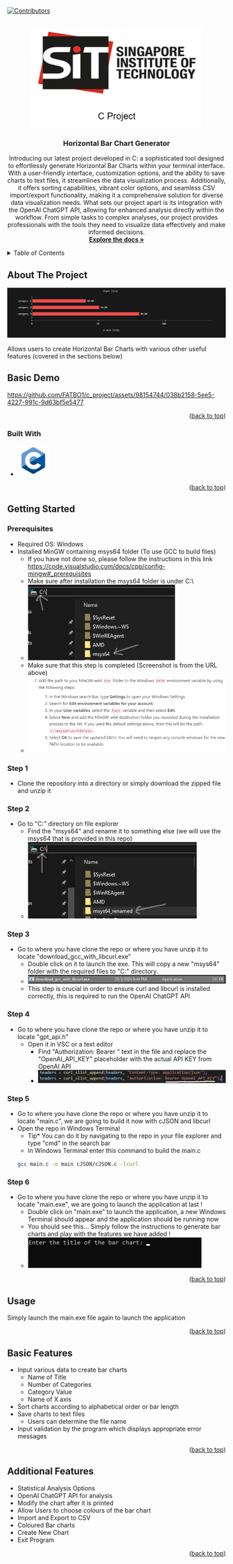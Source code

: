 
<!-- Improved compatibility of back to top link: See: https://github.com/othneildrew/Best-README-Template/pull/73 -->
<a name="readme-top"></a>
<!--
*** Thanks for checking out the Best-README-Template. If you have a suggestion
*** that would make this better, please fork the repo and create a pull request
*** or simply open an issue with the tag "enhancement".
*** Don't forget to give the project a star!
*** Thanks again! Now go create something AMAZING! :D
-->






<!-- PROJECT SHIELDS -->
<!--
*** I'm using markdown "reference style" links for readability.
*** Reference links are enclosed in brackets [ ] instead of parentheses ( ).
*** See the bottom of this document for the declaration of the reference variables
*** for contributors-url, forks-url, etc. This is an optional, concise syntax you may use.
*** https://www.markdownguide.org/basic-syntax/#reference-style-links
-->
[![Contributors][contributors-shield]][contributors-url]
<!-- [![Forks][forks-shield]][forks-url]
[![Stargazers][stars-shield]][stars-url]
[![Issues][issues-shield]][issues-url]
[![MIT License][license-shield]][license-url]
[![LinkedIn][linkedin-shield]][linkedin-url]
 -->


<!-- PROJECT LOGO -->
<br />
<div align="center">
  <a href="https://github.com/github_username/repo_name">
    <img src="images/logo.png" alt="Logo" height="230">
  </a>

<h3 align="center">Horizontal Bar Chart Generator</h3>

  <p align="center">
    Introducing our latest project developed in C: a sophisticated tool designed to effortlessly generate Horizontal Bar Charts within your terminal interface. With a user-friendly interface, customization options, and the ability to save charts to text files, it streamlines the data visualization process. Additionally, it offers sorting capabilities, vibrant color options, and seamless CSV import/export functionality, making it a comprehensive solution for diverse data visualization needs. What sets our project apart is its integration with the OpenAI ChatGPT API, allowing for enhanced analysis directly within the workflow. From simple tasks to complex analyses, our project provides professionals with the tools they need to visualize data effectively and make informed decisions.
    <br />
    <a href="https://github.com/FATBO1/c_project"><strong>Explore the docs »</strong></a>
    <br />
  </p>
</div>



<!-- TABLE OF CONTENTS -->
<details>
  <summary>Table of Contents</summary>
  <ol>
    <li>
      <a href="#about-the-project">About The Project</a>
      <ul>
        <li><a href="#built-with">Built With</a></li>
      </ul>
    </li>
    <li>
      <a href="#getting-started">Getting Started</a>
      <ul>
        <li><a href="#prerequisites">Prerequisites</a></li>
    </li>
    <li><a href="#usage">Usage</a></li>
    <li><a href="#Basic Features">Basic Features</a></li>
    <li><a href="#Additonal Features">Additonal Features</a></li>

  </ol>
</details>



<!-- ABOUT THE PROJECT -->
## About The Project

![Product Name Screen Shot][product-screenshot]
<p>Allows users to create Horizontal Bar Charts with various other useful features (covered in the sections below)</p>

## Basic Demo
https://github.com/FATBO1/c_project/assets/98154744/038b2158-5ee5-4227-991c-9d63bf5e5477


<p align="right">(<a href="#readme-top">back to top</a>)</p>



### Built With
* ![JQuery][c.com]

<p align="right">(<a href="#readme-top">back to top</a>)</p>



<!-- GETTING STARTED -->
## Getting Started
### Prerequisites
- Required OS: Windows
- Installed MinGW containing msys64 folder (To use GCC to build files)
  - If you have not done so, please follow the instructions in this link https://code.visualstudio.com/docs/cpp/config-mingw#_prerequisites
  - Make sure after installation the msys64 folder is under C:\ 
  - ![alt text](images/image-4.png)
  - Make sure that this step is completed (Screenshot is from the URL above)
  - ![alt text](images/image-2.png)


### Step 1
- Clone the repository into a directory or simply download the zipped file and unzip it

### Step 2
- Go to "C:\" directory on file explorer
  - Find the "msys64" and rename it to something else (we will use the msys64 that is provided in this repo) 
  - ![alt text](images/image-7.png)

### Step 3
- Go to where you have clone the repo or where you have unzip it to locate "download_gcc_with_libcurl.exe"
  - Double click on it to launch the exe. This will copy a new "msys64" folder with the required files to "C:\" directory. 
  - ![alt text](images/image-8.png)
  - This step is crucial in order to ensure curl and libcurl is installed correctly, this is required to run the OpenAI ChatGPT API

### Step 4
- Go to where you have clone the repo or where you have unzip it to locate "gpt_api.h"
  - Open it in VSC or a text editor
    - Find "Authorization: Bearer " text in the file and replace the "OpenAI_API_KEY" placeholder with the actual API KEY from OpenAI API 
    - ![alt text](images/image-12.png)

### Step 5
- Go to where you have clone the repo or where you have unzip it to locate "main.c", we are going to build it now with cJSON and libcurl
- Open the repo in Windows Terminal
  - Tip* You can do it by navigating to the repo in your file explorer and type "cmd" in the search bar
  - In Windows Terminal enter this command to build the main.c
  ```sh
  gcc main.c -o main cJSON/cJSON.c -lcurl
  ```
### Step 6
- Go to where you have clone the repo or where you have unzip it to locate "main.exe", we are going to launch the application at last !
  - Double click on "main.exe" to launch the application, a new Windows Terminal should appear and the application should be running now
  - You should see this... Simply follow the instructions to generate bar charts and play with the features we have added !
  - ![alt text](images/image-13.png) 



<p align="right">(<a href="#readme-top">back to top</a>)</p>



<!-- USAGE EXAMPLES -->
## Usage
Simply launch the main.exe file again to launch the application

<p align="right">(<a href="#readme-top">back to top</a>)</p>

<!-- ROADMAP -->


## Basic Features

- Input various data to create bar charts
  - Name of Title
  - Number of Categories
  - Category Value
  - Name of X axis
- Sort charts according to alphabetical order or bar length
- Save charts to text files
  - Users can determine the file name
- Input validation by the program which displays appropriate error messages


<p align="right">(<a href="#readme-top">back to top</a>)</p>


## Additional Features

- Statistical Analysis Options
- OpenAI ChatGPT API for analysis
- Modify the chart after it is printed
- Allow Users to choose colours of the bar chart
- Import and Export to CSV
- Coloured Bar charts
- Create New Chart
- Exit Program

<p align="right">(<a href="#readme-top">back to top</a>)</p>



<!-- MARKDOWN LINKS & IMAGES -->
<!-- https://www.markdownguide.org/basic-syntax/#reference-style-links -->
[contributors-shield]: https://img.shields.io/github/contributors/FATBO1/c_project.svg?style=for-the-badge
[contributors-url]: https://github.com/FATBO1/c_project/graphs/contributors
[forks-shield]: https://img.shields.io/github/forks/github_username/repo_name.svg?style=for-the-badge
[forks-url]: https://github.com/github_username/repo_name/network/members
[stars-shield]: https://img.shields.io/github/stars/github_username/repo_name.svg?style=for-the-badge
[stars-url]: https://github.com/github_username/repo_name/stargazers
[issues-shield]: https://img.shields.io/github/issues/github_username/repo_name.svg?style=for-the-badge
[issues-url]: https://github.com/github_username/repo_name/issues
[license-shield]: https://img.shields.io/github/license/github_username/repo_name.svg?style=for-the-badge
[license-url]: https://github.com/github_username/repo_name/blob/master/LICENSE.txt
[linkedin-shield]: https://img.shields.io/badge/-LinkedIn-black.svg?style=for-the-badge&logo=linkedin&colorB=555
[linkedin-url]: https://linkedin.com/in/linkedin_username
[product-screenshot]: images/product_ss.png
[Next.js]: https://img.shields.io/badge/next.js-000000?style=for-the-badge&logo=nextdotjs&logoColor=white
[Next-url]: https://nextjs.org/
[React.js]: https://img.shields.io/badge/React-20232A?style=for-the-badge&logo=react&logoColor=61DAFB
[React-url]: https://reactjs.org/
[Vue.js]: https://img.shields.io/badge/Vue.js-35495E?style=for-the-badge&logo=vuedotjs&logoColor=4FC08D
[Vue-url]: https://vuejs.org/
[Angular.io]: https://img.shields.io/badge/Angular-DD0031?style=for-the-badge&logo=angular&logoColor=white
[Angular-url]: https://angular.io/
[Svelte.dev]: https://img.shields.io/badge/Svelte-4A4A55?style=for-the-badge&logo=svelte&logoColor=FF3E00
[Svelte-url]: https://svelte.dev/
[Laravel.com]: https://img.shields.io/badge/Laravel-FF2D20?style=for-the-badge&logo=laravel&logoColor=white
[Laravel-url]: https://laravel.com
[Bootstrap.com]: https://img.shields.io/badge/Bootstrap-563D7C?style=for-the-badge&logo=bootstrap&logoColor=white
[Bootstrap-url]: https://getbootstrap.com
[JQuery.com]: https://img.shields.io/badge/jQuery-0769AD?style=for-the-badge&logo=jquery&logoColor=white
[JQuery-url]: https://jquery.com 
[C.com]: images/c.png
